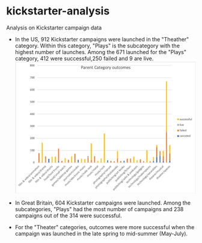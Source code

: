# kickstarter-analysis
Analysis on Kickstarter campaign data

- In the US, 912 Kickstarter campaigns were launched in the "Theather" category. Within this category, "Plays" is the subcategory with the highest number of launches. Among the 671 launched for the "Plays" category, 412 were successful,250 failed and 9 are live. 
![Category outcomes](https://github.com/munjih/kickstarter-analysis/blob/master/Parent%20Catergory%20Outcomes%20chart.png)

- In Great Britain, 604 Kickstarter campaigns were launched. Among the subcategories, "Plays" had the most number of campaigns and 238 campaigns out of the 314 were successful. 

- For the "Theater" categories, outcomes were more successful when the campaign was launched in the late spring to mid-summer (May-July).
